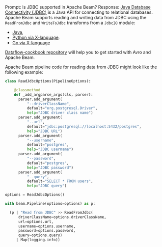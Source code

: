 Prompt:
Is JDBC supported in Apache Beam?
Response:
[Java Database Connectivity (JDBC)](https://en.wikipedia.org/wiki/Java_Database_Connectivity) is a Java API for connecting to relational databases. Apache Beam supports reading and writing data from JDBC using the `ReadFromJdbc` and `WriteToJdbc` transforms from a `JdbcIO` module:
* [Java](https://beam.apache.org/releases/javadoc/current/org/apache/beam/sdk/io/jdbc/JdbcIO.html),
* [Python via X-language](https://beam.apache.org/releases/pydoc/current/apache_beam.io.jdbc.html).
* [Go via X-language](https://pkg.go.dev/github.com/apache/beam/sdks/v2/go/pkg/beam/io/xlang/jdbcio)

[Dataflow-cookbook repository](https://github.com/GoogleCloudPlatform/dataflow-cookbook) will help you to get started with Avro and Apache Beam.

Apache Beam pipeline code for reading data from JDBC might look like the following example:
```python
class ReadJdbcOptions(PipelineOptions):

    @classmethod
    def _add_argparse_args(cls, parser):
      parser.add_argument(
          "--driverClassName",
          default="org.postgresql.Driver",
          help="JDBC driver class name")
      parser.add_argument(
          "--url",
          default="jdbc:postgresql://localhost:5432/postgres",
          help="JDBC URL")
      parser.add_argument(
          "--username",
          default="postgres",
          help="JDBC username")
      parser.add_argument(
          "--password",
          default="postgres",
          help="JDBC password")
      parser.add_argument(
          "--query",
          default="SELECT * FROM users",
          help="JDBC query")

options = ReadJdbcOptions()

with beam.Pipeline(options=options) as p:

  (p | "Read from JDBC" >> ReadFromJdbc(
      driverClassName=options.driverClassName,
      url=options.url,
      username=options.username,
      password=options.password,
      query=options.query)
     | Map(logging.info))
```


